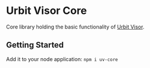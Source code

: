 # Urbit Visor Core

Core library holding the basic functionality of [Urbit Visor](https://urbitvisor.com).

## Getting Started

Add it to your node application:
`npm i uv-core`
